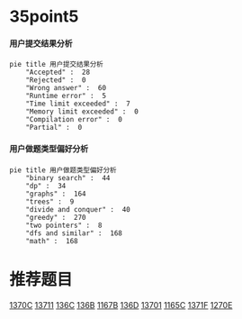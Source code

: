 # 35point5

<!-- tabs:start -->



#### **用户提交结果分析**

```mermaid
pie title 用户提交结果分析
    "Accepted" :  28
    "Rejected" :  0
    "Wrong answer" :  60
    "Runtime error" :  5
    "Time limit exceeded" :  7
    "Memory limit exceeded" :  0
    "Compilation error" :  0
    "Partial" :  0
```

#### **用户做题类型偏好分析**

```mermaid
pie title 用户做题类型偏好分析
    "binary search" :  44
    "dp" :  34
    "graphs" :  164
    "trees" :  9
    "divide and conquer" :  40
    "greedy" :  270
    "two pointers" :  8
    "dfs and similar" :  168
    "math" :  168
```



<!-- tabs:end -->
# 推荐题目
[1370C](https://codeforces.com/contest/1370/problem/C)
[13711](https://codeforces.com/contest/1371/problem/1)
[136C](https://codeforces.com/contest/136/problem/C)
[136B](https://codeforces.com/contest/136/problem/B)
[1167B](https://codeforces.com/contest/1167/problem/B)
[136D](https://codeforces.com/contest/136/problem/D)
[13701](https://codeforces.com/contest/1370/problem/1)
[1165C](https://codeforces.com/contest/1165/problem/C)
[1371F](https://codeforces.com/contest/1371/problem/F)
[1270E](https://codeforces.com/contest/1270/problem/E)
